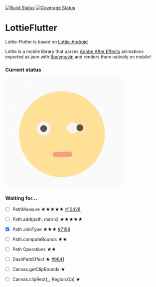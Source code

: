 [![Build Status](https://travis-ci.org/fabiomsr/lottie-flutter.svg?branch=master)](https://travis-ci.org/fabiomsr/lottie-flutter)
[![Coverage Status](https://coveralls.io/repos/github/fabiomsr/lottie-flutter/badge.svg)](https://coveralls.io/github/fabiomsr/lottie-flutter)

# LottieFlutter

Lottie-Flutter is based on [Lottie-Android](https://github.com/airbnb/lottie-android)

Lottie is a mobile library that parses [Adobe After Effects](http://www.adobe.com/products/aftereffects.html) animations exported as json with [Bodymovin](https://github.com/bodymovin/bodymovin) and renders them natively on mobile!

### Current status

![Emoji shock](art/emoji_shock.png)

### Waiting for...


- [ ] PathMeasure ★★★★★ [#10428](https://github.com/flutter/flutter/issues/10428)
- [ ] Path.add(path, matrix) ★★★★★
- [x] Path JoinType    ★★★ [#7199](https://github.com/flutter/flutter/issues/7199)
- [ ] Path.computeBounds   ★★
- [ ] Path Operations      ★★
- [ ] DashPathEffect ★ [#9641](https://github.com/flutter/flutter/issues/9641)
- [ ] Canvas.getClipBounds   ★
- [ ] Canvas.clipRect(_, Region.Op) ★

